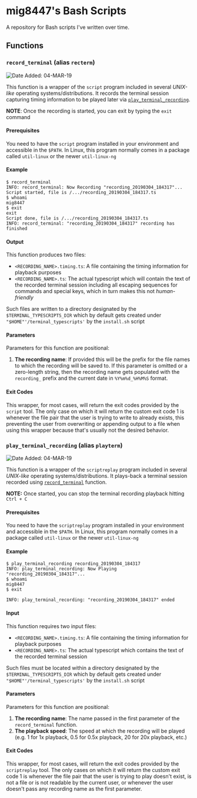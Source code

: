 # mig8447's Bash Scripts
A repository for Bash scripts I've written over time.

## Functions

### `record_terminal` (alias `recterm`)
![Date Added: 04-MAR-19](https://img.shields.io/badge/date%20added-04--MAR--19-lightgrey.svg)

This function is a wrapper of the `script` program included in several *UNIX-like* operating systems/distributions. It records the terminal session capturing timing information to be played later via [`play_terminal_recording`](#play_terminal_recording).

**NOTE**: Once the recording is started, you can exit by typing the `exit` command

#### Prerequisites

You need to have the `script` program installed in your environment and accessible in the `$PATH`. In Linux, this program normally comes in a package called `util-linux` or the newer `util-linux-ng`

#### Example

```
$ record_terminal
INFO: record_terminal: Now Recording "recording_20190304_184317"...
Script started, file is /.../recording_20190304_184317.ts
$ whoami
mig8447
$ exit
exit
Script done, file is /.../recording_20190304_184317.ts
INFO: record_terminal: "recording_20190304_184317" recording has finished
```

#### Output

This function produces two files:

- `<RECORDING_NAME>.timing.ts`: A file containing the timing information for playback purposes
- `<RECORDING_NAME>.ts`: The actual typescript which will contain the text of the recorded terminal session including all escaping sequences for commands and special keys, which in turn makes this not *human-friendly*

Such files are written to a directory designated by the `$TERMINAL_TYPESCRIPTS_DIR` which by default gets created under `"$HOME"'/terminal_typescripts'` by the `install.sh` script

#### Parameters

Parameters for this function are positional:

1. **The recording name**: If provided this will be the prefix for the file names to which the recording will be saved to. If this parameter is omitted or a zero-length string, then the recording name gets populated with the `recording_` prefix and the current date in `%Y%m%d_%H%M%S` format.

#### Exit Codes

This wrapper, for most cases, will return the exit codes provided by the `script` tool. The only case on which it will return the custom exit code 1 is whenever the file pair that the user is trying to write to already exists, this preventing the user from overwriting or appending output to a file when using this wrapper because that's usually not the desired behavior.

### `play_terminal_recording` (alias `playterm`)
![Date Added: 04-MAR-19](https://img.shields.io/badge/date%20added-04--MAR--19-lightgrey.svg)

This function is a wrapper of the `scriptreplay` program included in several *UNIX-like* operating systems/distributions. It plays-back a terminal session recorded using [`record_terminal`](#record_terminal) function.

**NOTE:** Once started, you can stop the terminal recording playback hitting `Ctrl + C`

#### Prerequisites

You need to have the `scriptreplay` program installed in your environment and accessible in the `$PATH`. In Linux, this program normally comes in a package called `util-linux` or the newer `util-linux-ng`

#### Example

```
$ play_terminal_recording recording_20190304_184317
INFO: play_terminal_recording: Now Playing "recording_20190304_184317"...
$ whoami
mig8447
$ exit

INFO: play_terminal_recording: "recording_20190304_184317" ended
```

#### Input

This function requires two input files:

- `<RECORDING_NAME>.timing.ts`: A file containing the timing information for playback purposes
- `<RECORDING_NAME>.ts`: The actual typescript which contains the text of the recorded terminal session

Such files must be located within a directory designated by the `$TERMINAL_TYPESCRIPTS_DIR` which by default gets created under `"$HOME"'/terminal_typescripts'` by the `install.sh` script

#### Parameters

Parameters for this function are positional:

1. **The recording name**: The name passed in the first parameter of the `record_terminal` function.
2. **The playback speed**: The speed at which the recording will be played (e.g. 1 for 1x playback, 0.5 for 0.5x playback, 20 for 20x playback, etc.)

#### Exit Codes

This wrapper, for most cases, will return the exit codes provided by the `scriptreplay` tool. The only cases on which it will return the custom exit code 1 is whenever the file pair that the user is trying to play doesn't exist, is not a file or is not readable by the current user, or whenever the user doesn't pass any recording name as the first parameter.
